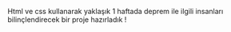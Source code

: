Html ve css kullanarak yaklaşık 1 haftada deprem ile ilgili insanları bilinçlendirecek bir proje hazırladık !
